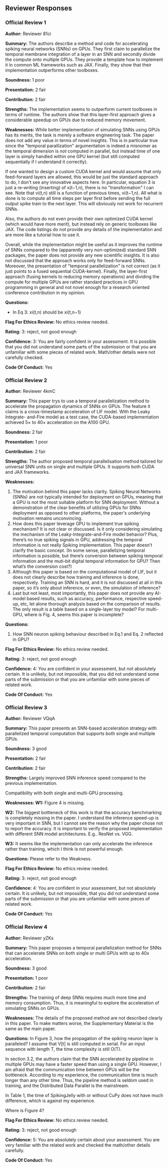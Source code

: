 ## Reviewer Responses

### Official Review 1
**Author:** Reviewer 81ci

**Summary:**
The authors describe a method and code for accelerating spiking neural
networks (SNNs) on GPUs. They first claim to parallelize the temporal
membrane integration of a layer in an SNN and secondly divide the
compute onto multiple GPUs. They provide a template how to implement
it in common ML frameworks such as JAX. Finally, they show that their
implementation outperforms other toolboxes.

**Soundness:**
1 poor

**Presentation:**
2 fair

**Contribution:**
2 fair

**Strengths:**
The implementation seems to outperform current toolboxes in terms of runtime. The authors show that this layer\-first
approach gives a considerable speedup on GPUs due to reduced memory movement.

**Weaknesses:**
While better implementation of simulating SNNs using GPUs has its merits,
the task is merely a software
engineering task. The paper does not add any value in terms of novel
insights. This is in particular true since the "temporal
parallization" argumentation is indeed a misnomer as the temporal dimension is *not*
computed in parallel, but instead time of one layer is simply handled
within one GPU kernel (but still computed sequentially if I understand it correctly).


If one wanted to design a custom CUDA kernel and would assume that
only feed\-forward layers are allowed, this would be just the standard
approach to do, I don't see any innovative aspects here. In
particular, equation 3 is just a re\-writing (inserting) of x(t−1,n),
there is no "transformation" I can see. Note that vi(t,n) still
is a function of previous times, vi(t−1,n). All what is done is to
compute all time steps per layer first before sending the full output
spike train to the next layer. This will obviously not work for
recurrent SNNs. 


Also, the authors do not even provide their own optimized CUDA kernel
(which would have more merit), but instead rely on generic toolboxes
like JAX. The code listings do not provide any details of the
implementation and are more like a tutorial how to use it. 


Overall, while the implementation might be useful as it improves the
runtime of SNNs compared to the (apparently very non\-optimized)
standard SNN packages, the paper does not provide any new scientific
insights. It is also not discussed that the approach works only for
feed\-forward SNNs. Moreover, the presentation of "temporal
parallelization" is not correct (as it just points to a fused
sequential CUDA\-kernel). Finally, the layer\-first approach (fusing
kernels to reducing memory operations) and dividing the compute for
multiple GPUs are rather standard practices in GPU programming in
general and not novel enough for a research oriented conference
contribution in my opinion.

**Questions:**
* In Eq 3: xi(t,n) should be xi(t,n−1)

**Flag For Ethics Review:**
No ethics review needed.

**Rating:**
3: reject, not good enough

**Confidence:**
3: You are fairly confident in your assessment. It is possible that you did not understand some parts of the submission or that you are unfamiliar with some pieces of related work. Math/other details were not carefully checked.

**Code Of Conduct:**
Yes


### Official Review 2
**Author:** Reviewer 4kmC

**Summary:**
This paper trys to use a temporal parallelization method to accelerate the propagation dynamics of SNNs on GPUs. The feature it claims is a cross\-timestamp acceleration of LIF model. With the Leaky Integrate\- and\-Fire model as a test case, the CUDA\-based implementation achieved 5× to 40× acceleration on the A100 GPU.

**Soundness:**
2 fair

**Presentation:**
1 poor

**Contribution:**
2 fair

**Strengths:**
The author proposed temporal parallelisation method tailored for universal SNN units on single and multiple GPUs. It supports both CUDA and JAX frameworks.

**Weaknesses:**
1. The motivation behind this paper lacks clarity. Spiking Neural Networks (SNNs) are not typically intended for deployment on GPUs, meaning that a GPU is not the most suitable platform for SNN deployment. Without a demonstration of the clear benefits of utilizing GPUs for SNNs deployment as opposed to other platforms, the paper's underlying motivation remains unconvincing.
2. How does this paper leverage GPU to implement true spiking mechanism? It is not clear or discussed. Is it only considering simulating the mechanism of the Leaky\-Integrate\-and\-Fire model behavior? Plus, there’s no true spiking signals in GPU, addressing the temporal information is not really Spiking implementation. This paper doesn’t clarify the basic concept. 
(In some sense, parallelizing temporal information is possible, but there’s conversion between spiking temporal information and the muti\-bit digital temporal information for GPU? Then what’s the conversion cost?)
3. Although this paper is based on the computational model of LIF, but it does not clearly describe how training and inference is done, respectively. Training an SNN is hard, and it is not discussed at all in this paper, so it’s only about inference, or even, the simulation of inference?
4. Last but not least, most importantly, this paper does not provide any AI\-model based results, such as accuracy, performance, respective speed\-up, etc, let alone thorough analysis based on the comparison of results. The only result is a table based on a single\-layer toy model? For multi\-GPU, where is Fig. 4, seems this paper is incomplete?

**Questions:**
1. How SNN neuron spiking behaviour described in Eq.1 and Eq. 2 reflected in GPU?

**Flag For Ethics Review:**
No ethics review needed.

**Rating:**
3: reject, not good enough

**Confidence:**
4: You are confident in your assessment, but not absolutely certain. It is unlikely, but not impossible, that you did not understand some parts of the submission or that you are unfamiliar with some pieces of related work.

**Code Of Conduct:**
Yes


### Official Review 3
**Author:** Reviewer VQqA

**Summary:**
This paper presents an SNN\-based acceleration strategy with parallelized temporal computation that supports both single and multiple GPUs.

**Soundness:**
3 good

**Presentation:**
2 fair

**Contribution:**
2 fair

**Strengths:**
Largely improved SNN inference speed compared to the previous implementation. 


Compatibility with both single and multi\-GPU processing.

**Weaknesses:**
**W1:** Figure 4 is missing. 


**W2:** The biggest bottleneck of this work is that the accuracy benchmarking is completely missing in the paper. I understand the inference speed\-up is very important in SNN, but I cannot see the reason why the paper chose not to report the accuracy. It is important to verify the proposed implementation with different SNN model architectures. E.g.. ResNet vs. VGG. 


**W3:** It seems like the implementation can only accelerate the inference rather than training, which I think is not powerful enough.

**Questions:**
Please refer to the Weakness.

**Flag For Ethics Review:**
No ethics review needed.

**Rating:**
3: reject, not good enough

**Confidence:**
4: You are confident in your assessment, but not absolutely certain. It is unlikely, but not impossible, that you did not understand some parts of the submission or that you are unfamiliar with some pieces of related work.

**Code Of Conduct:**
Yes


### Official Review 4
**Author:** Reviewer yZKs

**Summary:**
This paper proposes a temporal parallelization method for SNNs that can accelerate SNNs on both single or multi GPUs with up to 40x acceleration.

**Soundness:**
3 good

**Presentation:**
1 poor

**Contribution:**
2 fair

**Strengths:**
The training of deep SNNs requires much more time and memory consumption. Thus, it is meaningful to explore the acceleration of simulating SNNs on GPUs.

**Weaknesses:**
The details of the proposed method are not described clearly in this paper. To make matters worse, the Supplementary Material is the same as the main paper.

**Questions:**
In Figure 3, how the propagation of the spiking neuron layer is paralleled? I assume that V\[t] is still computed in serial. For an input sequence with length T, the time complexity is still O(T).


In section 3\.2, the authors claim that the SNN accelerated by pipeline in multiple GPUs may have a faster speed than using a single GPU. However, I am afraid that the communication time between GPUs will be the bottleneck. According to my experience, the communication time is much longer than any other time. Thus, the pipeline method is seldom used in training, and the Distributed Data Parallel is the mainstream.


In Table 1, the time of SpikingJelly with or without CuPy does not have much difference, which is against my experience. 


Where is Figure 4?

**Flag For Ethics Review:**
No ethics review needed.

**Rating:**
3: reject, not good enough

**Confidence:**
5: You are absolutely certain about your assessment. You are very familiar with the related work and checked the math/other details carefully.

**Code Of Conduct:**
Yes


